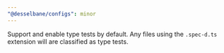 ```yaml
---
"@desselbane/configs": minor
---
```


Support and enable type tests by default. Any files using the `.spec-d.ts` extension will are classified as type tests.
